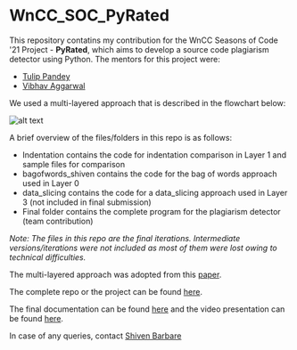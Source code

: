 # WnCC_SOC_PyRated
This repository contatins my contribution for the WnCC Seasons of Code '21 Project - **PyRated**, which aims to develop a source code plagiarism detector using Python. The mentors for this project were:
* [Tulip Pandey](https://github.com/tulip16)
* [Vibhav Aggarwal](https://github.com/vibhav011)

We used a multi-layered approach that is described in the flowchart below:

![alt text](https://github.com/bshiven01/WnCC_SOC_PyRated/blob/main/pyrated_flowchart.png)

A brief overview of the files/folders in this repo is as follows:
* Indentation contains the code for indentation comparison in Layer 1 and sample files for comparison
* bagofwords_shiven contains the code for the bag of words approach used in Layer 0
* data_slicing contains the code for a data_slicing approach used in Layer 3 (not included in final submission)
* Final folder contains the complete program for the plagiarism detector (team contribution)

*Note: The files in this repo are the final iterations. Intermediate versions/iterations were not included as most of them were lost owing to technical difficulties.* 

The multi-layered approach was adopted from this [paper](https://research.ijcaonline.org/volume105/number12/pxc3899785.pdf).

The complete repo or the project can be found [here](https://github.com/Team-PyRated/PyRated).

The final documentation can be found [here](https://docs.google.com/document/d/146Hrbl5qcjx6Rr3uuqSimjE3Emh22gu69EVHmhe9cE0/edit?usp=sharing) and the video presentation can be found [here](https://github.com/vibhav011).

In case of any queries, contact
[Shiven Barbare](https://github.com/bshiven01)


